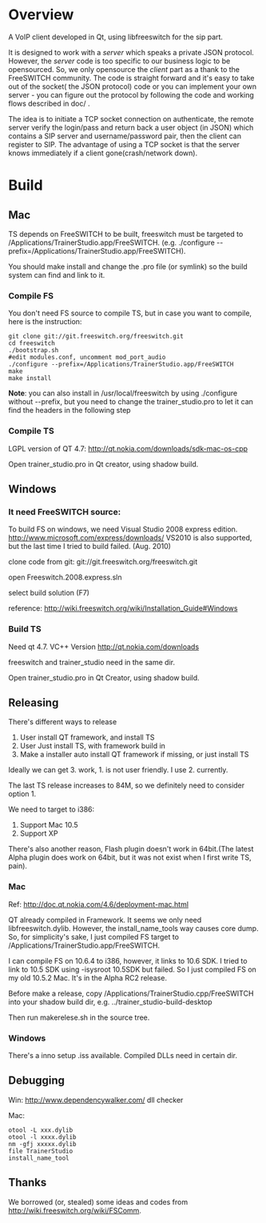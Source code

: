 # Overview

A VoIP client developed in Qt, using libfreeswitch for the sip part.

It is designed to work with a *server* which speaks a private JSON protocol. However, the *server* code is too specific to our business logic to be opensourced. So, we only opensource the *client* part as a thank to the FreeSWITCH community. The code is straight forward and it's easy to take out of the socket( the JSON protocol) code or you can implement your own server - you can figure out the protocol by following the code and working flows described in doc/ .

The idea is to initiate a TCP socket connection on authenticate, the remote server verify the login/pass and return back a user object (in JSON) which contains a SIP server and username/password pair, then the client can register to SIP. The advantage of using a TCP socket is that the server knows immediately if a client gone(crash/network down).

# Build

## Mac

TS depends on FreeSWITCH to be built, freeswitch must be targeted to /Applications/TrainerStudio.app/FreeSWITCH. (e.g. ./configure --prefix=/Applications/TrainerStudio.app/FreeSWITCH).

You should make install and change the .pro file (or symlink) so the build system can find and link to it.

### Compile FS

You don't need FS source to compile TS, but in case you want to compile, here is the instruction:

	git clone git://git.freeswitch.org/freeswitch.git
	cd freeswitch
	./bootstrap.sh
	#edit modules.conf, uncomment mod_port_audio
	./configure --prefix=/Applications/TrainerStudio.app/FreeSWITCH
	make
	make install


**Note**: you can also install in /usr/local/freeswitch by using ./configure without --prefix, but you need to change the trainer\_studio.pro to let it can find the headers in the following step


### Compile TS

LGPL version of QT 4.7: <http://qt.nokia.com/downloads/sdk-mac-os-cpp>

Open trainer\_studio.pro in Qt creator, using shadow build.

## Windows

### It need FreeSWITCH source:

To build FS on windows, we need Visual Studio 2008 express edition. <http://www.microsoft.com/express/downloads/> VS2010 is also supported, but the last time I tried to build failed. (Aug. 2010)

clone code from git: git://git.freeswitch.org/freeswitch.git

open Freeswitch.2008.express.sln

select build solution (F7)

reference: <http://wiki.freeswitch.org/wiki/Installation_Guide#Windows>

### Build TS

Need qt 4.7. VC++ Version <http://qt.nokia.com/downloads>

freeswitch and trainer\_studio need in the same dir.

Open trainer_studio.pro in Qt Creator, using shadow build.

## Releasing

There's different ways to release

1. User install QT framework, and install TS
2. User Just install TS, with framework build in
3. Make a installer auto install QT framework if missing, or just install TS

Ideally we can get 3. work, 1. is not user friendly.  I use 2. currently.

The last TS release increases to 84M, so we definitely need to consider option 1.

We need to target to i386:

1. Support Mac 10.5
2. Support XP

There's also another reason, Flash plugin doesn't work in 64bit.(The latest Alpha plugin does work on 64bit, but it was not exist when I first write TS, pain).

### Mac

Ref: <http://doc.qt.nokia.com/4.6/deployment-mac.html>

QT already compiled in Framework. It seems we only need libfreeswitch.dylib. However, the install\_name_tools way causes core dump. So, for simplicity's sake, I just compiled FS target to /Applications/TrainerStudio.app/FreeSWITCH.

I can compile FS on 10.6.4 to i386, however, it links to 10.6 SDK. I tried to link to 10.5 SDK using -isysroot 10.5SDK but failed. So I just compiled FS on my old 10.5.2 Mac. It's in the Alpha RC2 release.

Before make a release, copy /Applications/TrainerStudio.cpp/FreeSWITCH into your shadow build dir, e.g. ../trainer\_studio-build-desktop

Then run makerelese.sh in the source tree.

### Windows

There's a inno setup .iss available. Compiled DLLs need in certain dir.

## Debugging

Win: <http://www.dependencywalker.com/> dll checker

Mac:

	otool -L xxx.dylib
	otool -l xxxx.dylib
	nm -gfj xxxxx.dylib
	file TrainerStudio
	install_name_tool

## Thanks

We borrowed (or, stealed) some ideas and codes from <http://wiki.freeswitch.org/wiki/FSComm>.
